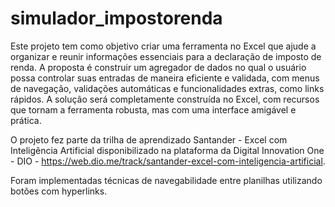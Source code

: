 # simulador_impostorenda
 Este projeto tem como objetivo criar uma ferramenta no Excel que ajude a organizar e reunir informações essenciais para a declaração de imposto de renda. A proposta é construir um agregador de dados no qual o usuário possa controlar suas entradas de maneira eficiente e validada, com menus de navegação, validações automáticas e funcionalidades extras, como links rápidos. A solução será completamente construída no Excel, com recursos que tornam a ferramenta robusta, mas com uma interface amigável e prática.

 O projeto fez parte da trilha de aprendizado Santander - Excel com Inteligência Artificial disponibilizado na plataforma da Digital Innovation One - DIO - https://web.dio.me/track/santander-excel-com-inteligencia-artificial.

 Foram implementadas técnicas de navegabilidade entre planilhas utilizando botões com hyperlinks.
